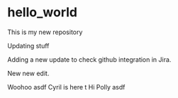 # hello_world
This is my new repository

Updating stuff

Adding a new update to check github integration in Jira. 

New new edit.

Woohoo
asdf
Cyril is here
t
Hi Polly
asdf
